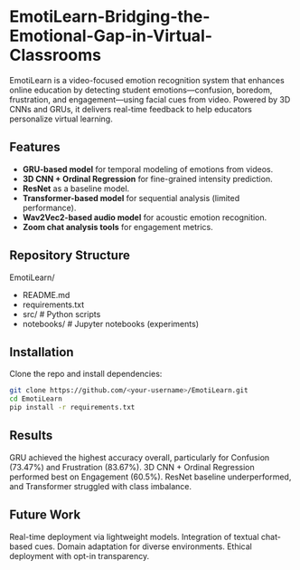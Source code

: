 # EmotiLearn-Bridging-the-Emotional-Gap-in-Virtual-Classrooms
EmotiLearn is a video-focused emotion recognition system that enhances online education by detecting student emotions—confusion, boredom, frustration, and engagement—using facial cues from video. Powered by 3D CNNs and GRUs, it delivers real-time feedback to help educators personalize virtual learning.

## Features
- **GRU-based model** for temporal modeling of emotions from videos.
- **3D CNN + Ordinal Regression** for fine-grained intensity prediction.
- **ResNet** as a baseline model.
- **Transformer-based model** for sequential analysis (limited performance).
- **Wav2Vec2-based audio model** for acoustic emotion recognition.
- **Zoom chat analysis tools** for engagement metrics.

## Repository Structure
EmotiLearn/
- README.md
- requirements.txt
- src/ # Python scripts
- notebooks/ # Jupyter notebooks (experiments)

## Installation
Clone the repo and install dependencies:
```bash
git clone https://github.com/<your-username>/EmotiLearn.git
cd EmotiLearn
pip install -r requirements.txt
```

## Results
GRU achieved the highest accuracy overall, particularly for Confusion (73.47%) and Frustration (83.67%).
3D CNN + Ordinal Regression performed best on Engagement (60.5%).
ResNet baseline underperformed, and Transformer struggled with class imbalance.

## Future Work
Real-time deployment via lightweight models.
Integration of textual chat-based cues.
Domain adaptation for diverse environments.
Ethical deployment with opt-in transparency.
